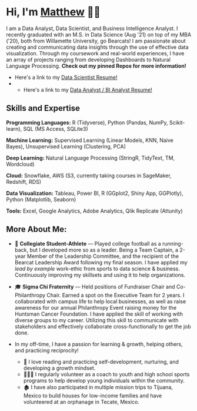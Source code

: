 # Hi, I'm [Matthew](https://www.linkedin.com/in/matt-stone-mba/) 👋🏼

I am a Data Analyst, Data Scientist, and Business Intelligence Analyst. I recently graduated with an M.S. in Data Science (Aug '21) on top of my MBA ('20), both from Willamette University, go Bearcats! I am passionate about creating and communicating data insights through the use of effective data visualization. Through my coursework and real-world experiences, I have an array of projects ranging from developing Dashboards to Natural Language Processing. **Check out my pinned Repos for more information!** 

* Here's a link to my [Data Scientist Resume!](https://docs.google.com/document/d/1gw_gBMmj1hvEuuvwwN1rY_L9KkJGXKCq/edit?usp=sharing&ouid=109225830212151466913&rtpof=true&sd=true)
* * Here's a link to my [Data Analyst / BI Analyst Resume!](https://docs.google.com/document/d/1gw_gBMmj1hvEuuvwwN1rY_L9KkJGXKCq/edit?usp=sharing&ouid=109225830212151466913&rtpof=true&sd=true)

## Skills and Expertise

**Programming Languages:** R (Tidyverse), Python (Pandas, NumPy, Scikit-learn), SQL (MS Access, SQLite3)

**Machine Learning:** Supervised Learning (Linear Models, KNN, Naive Bayes), Unsupervised Learning (Clustering, PCA)

**Deep Learning:** Natural Language Processing (StringR, TidyText, TM, Wordcloud)

**Cloud:** Snowflake, AWS (S3, currently taking courses in SageMaker, Redshift, RDS)

**Data Visualization:** Tableau, Power BI, R (GGplot2, Shiny App, GGPlotly), Python (Matplotlib, Seaborn)

**Tools:** Excel, Google Analytics, Adobe Analytics, Qlik Replicate (Attunity)

## More About Me:
* 🏈 **Collegiate Student-Athlete** — Played college football as a running-back, but I developed more so as a leader. Being a Team Captain, a 2-year Member of the Leadership Committee, and the recipient of the Bearcat Leadership Award following my final season. I have applied my *lead by example* work-ethic from sports to data science & business. Continuously improving my skillsets and using it to help organizations.

* 🎓 **Sigma Chi Fraternity** — Held positions of Fundraiser Chair and Co-Philanthropy Chair. Earned a spot on the Executive Team for 2 years. I collaborated with campus life to help local businesses, as well as raise awareness for our annual Philanthropy Event raising money for the Huntsman Cancer Foundation. I have applied the skill of working with diverse groups to my career. Utilizing this skill to communicate with stakeholders and effectively collaborate cross-functionally to get the job done.

* In my off-time, I have a passion for learning & growth, helping others, and practicing reciprocity! 
  * 🌱 I love reading and practicing self-development, nurturing, and developing a growth mindset.
  * 👨🏼‍🏫 I regularly volunteer as a coach to youth and high school sports programs to help develop young individuals within the community.
  * 🏚️ I have also participated in multiple mission trips to Tijuana, Mexico to build houses for low-income families and have volunteered at an orphanage in Tecate, Mexico.





